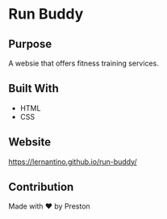 # Run Buddy

## Purpose
A websie that offers fitness training services.

## Built With
* HTML
* CSS

## Website
https://lernantino.github.io/run-buddy/

## Contribution
Made with ❤️ by Preston
